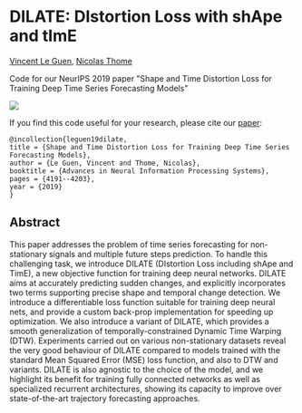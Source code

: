 # DILATE: DIstortion Loss with shApe and tImE
[Vincent Le Guen](https://www.linkedin.com/in/vincentleguen/),  [Nicolas Thome](http://cedric.cnam.fr/~thomen/)

Code for our NeurIPS 2019 paper "Shape and Time Distortion Loss for Training Deep Time Series Forecasting Models"

![](https://github.com/vincent-leguen/DILATE/blob/master/fig2.png)

If you find this code useful for your research, please cite our [paper](https://papers.nips.cc/paper/8672-shape-and-time-distortion-loss-for-training-deep-time-series-forecasting-models):

```
@incollection{leguen19dilate,
title = {Shape and Time Distortion Loss for Training Deep Time Series Forecasting Models},
author = {Le Guen, Vincent and Thome, Nicolas},
booktitle = {Advances in Neural Information Processing Systems},
pages = {4191--4203},
year = {2019}
}
```

## Abstract
This paper addresses the problem of time series forecasting for non-stationary signals and multiple future steps prediction. To handle this challenging task, we introduce DILATE (DIstortion Loss including shApe and TimE), a new objective function for training deep neural networks. DILATE aims at accurately predicting sudden changes, and explicitly incorporates two terms supporting precise shape and temporal change detection. We introduce a differentiable loss function suitable for training deep neural nets, and provide a custom back-prop implementation for speeding up optimization. We also introduce a variant of DILATE, which provides a smooth generalization of temporally-constrained Dynamic Time Warping (DTW). Experiments carried out on various non-stationary datasets reveal the very good behaviour of DILATE compared to models trained with the standard Mean Squared Error (MSE) loss function, and also to DTW and variants. DILATE is also agnostic to the choice of the model, and we highlight its benefit for training fully connected networks as well as specialized recurrent architectures, showing its capacity to improve over state-of-the-art trajectory forecasting approaches.
